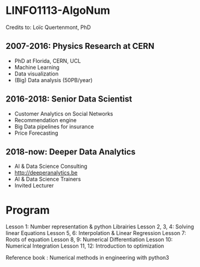 # LINFO1113-AlgoNum
Credits to: Loïc Quertenmont, PhD
## 2007-2016: Physics Research at CERN
- PhD at Florida, CERN, UCL
- Machine Learning
- Data visualization
- (Big) Data analysis (50PB/year)
## 2016-2018: Senior Data Scientist
- Customer Analytics on Social Networks
- Recommendation engine
- Big Data pipelines for insurance
- Price Forecasting
## 2018-now: Deeper Data Analytics
- AI & Data Science Consulting
- http://deeperanalytics.be
- AI & Data Science Trainers
- Invited Lecturer

# Program
Lesson 1: Number representation & python Librairies
Lesson 2, 3, 4: Solving linear Equations
Lesson 5, 6: Interpolation & Linear Regression
Lesson 7: Roots of equation
Lesson 8, 9: Numerical Differentiation
Lesson 10: Numerical Integration
Lesson 11, 12: Introduction to optimization

Reference book : Numerical methods in engineering with python3
